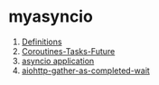 # myasyncio

1. [Definitions](ch01/README.md)
2. [Coroutines-Tasks-Future](ch02/README.md)
3. [asyncio application](ch03/README.md)
4. [aiohttp-gather-as-completed-wait](ch04/README.md)
